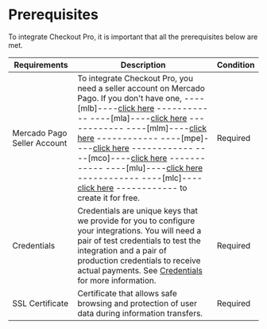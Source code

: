 # Prerequisites
 
To integrate Checkout Pro, it is important that all the prerequisites below are met.

| Requirements | Description | Condition |
| --- | --- | --- |
|Mercado Pago Seller Account | To integrate Checkout Pro, you need a seller account on Mercado Pago. If you don't have one, ----[mlb]----[click here](https://www.mercadopago.com.br/hub/registration/landing) ------------ ----[mla]----[click here](https://www.mercadopago.com.ar/hub/registration/landing) ------------ ----[mlm]----[click here](https://www.mercadopago.com.mx/hub/registration/landing) ------------ ----[mpe]----[click here](https://www.mercadopago.com.pe/hub/registration/landing) ------------ ----[mco]----[click here](https://www.mercadopago.com.co/hub/registration/landing) ------------ ----[mlu]----[click here](https://www.mercadopago.com.uy/hub/registration/landing) ------------ ----[mlc]----[click here](https://www.mercadopago.com.cl/hub/registration/landing) ------------ to create it for free. | Required |
| Credentials | Credentials are unique keys that we provide for you to configure your integrations. You will need a pair of test credentials to test the integration and a pair of production credentials to receive actual payments. See [Credentials](/developers/en/docs/checkout-pro/additional-content/credentials) for more information. | Required |
| SSL Certificate | Certificate that allows safe browsing and protection of user data during information transfers. | Required |
